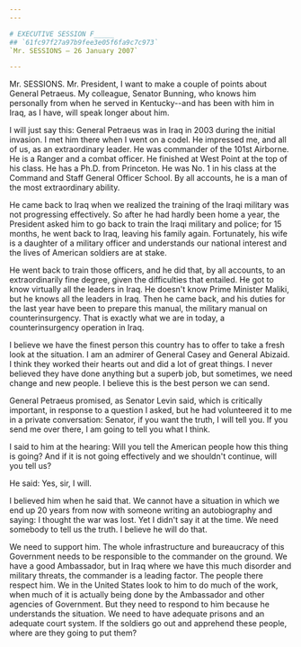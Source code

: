 ```yaml
---
---

# EXECUTIVE SESSION F_____
## `61fc97f27a97b9fee3e05f6fa9c7c973`
`Mr. SESSIONS — 26 January 2007`

---
```



Mr. SESSIONS. Mr. President, I want to make a couple of points about 
General Petraeus. My colleague, Senator Bunning, who knows him 
personally from when he served in Kentucky--and has been with him in 
Iraq, as I have, will speak longer about him.

I will just say this: General Petraeus was in Iraq in 2003 during the 
initial invasion. I met him there when I went on a codel. He impressed 
me, and all of us, as an extraordinary leader. He was commander of the 
101st Airborne. He is a Ranger and a combat officer. He finished at 
West Point at the top of his class. He has a Ph.D. from Princeton. He 
was No. 1 in his class at the Command and Staff General Officer School. 
By all accounts, he is a man of the most extraordinary ability.

He came back to Iraq when we realized the training of the Iraqi 
military was not progressing effectively. So after he had hardly been 
home a year, the President asked him to go back to train the Iraqi 
military and police; for 15 months, he went back to Iraq, leaving his 
family again. Fortunately, his wife is a daughter of a military officer 
and understands our national interest and the lives of American 
soldiers are at stake.


He went back to train those officers, and he did that, by all 
accounts, to an extraordinarily fine degree, given the difficulties 
that entailed. He got to know virtually all the leaders in Iraq. He 
doesn't know Prime Minister Maliki, but he knows all the leaders in 
Iraq. Then he came back, and his duties for the last year have been to 
prepare this manual, the military manual on counterinsurgency. That is 
exactly what we are in today, a counterinsurgency operation in Iraq.

I believe we have the finest person this country has to offer to take 
a fresh look at the situation. I am an admirer of General Casey and 
General Abizaid. I think they worked their hearts out and did a lot of 
great things. I never believed they have done anything but a superb 
job, but sometimes, we need change and new people. I believe this is 
the best person we can send.

General Petraeus promised, as Senator Levin said, which is critically 
important, in response to a question I asked, but he had volunteered it 
to me in a private conversation: Senator, if you want the truth, I will 
tell you. If you send me over there, I am going to tell you what I 
think.

I said to him at the hearing: Will you tell the American people how 
this thing is going? And if it is not going effectively and we 
shouldn't continue, will you tell us?

He said: Yes, sir, I will.

I believed him when he said that. We cannot have a situation in which 
we end up 20 years from now with someone writing an autobiography and 
saying: I thought the war was lost. Yet I didn't say it at the time. We 
need somebody to tell us the truth. I believe he will do that.

We need to support him. The whole infrastructure and bureaucracy of 
this Government needs to be responsible to the commander on the ground. 
We have a good Ambassador, but in Iraq where we have this much disorder 
and military threats, the commander is a leading factor. The people 
there respect him. We in the United States look to him to do much of 
the work, when much of it is actually being done by the Ambassador and 
other agencies of Government. But they need to respond to him because 
he understands the situation. We need to have adequate prisons and an 
adequate court system. If the soldiers go out and apprehend these 
people, where are they going to put them?